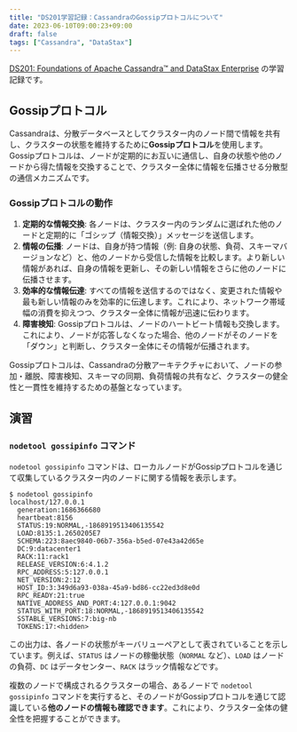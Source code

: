 ```yaml
---
title: "DS201学習記録：CassandraのGossipプロトコルについて"
date: 2023-06-10T09:00:23+09:00
draft: false
tags: ["Cassandra", "DataStax"] 
---
```

<!--more-->
[DS201: Foundations of Apache Cassandra™ and DataStax Enterprise](https://www.datastax.com/jp/resources/datasheet/ds201-datastax-enterprise-foundations-apache-cassandratm) の学習記録です。

## Gossipプロトコル

Cassandraは、分散データベースとしてクラスター内のノード間で情報を共有し、クラスターの状態を維持するために**Gossipプロトコル**を使用します。Gossipプロトコルは、ノードが定期的にお互いに通信し、自身の状態や他のノードから得た情報を交換することで、クラスター全体に情報を伝播させる分散型の通信メカニズムです。

### Gossipプロトコルの動作

1.  **定期的な情報交換**:
    各ノードは、クラスター内のランダムに選ばれた他のノードと定期的に「ゴシップ（情報交換）」メッセージを送信します。
2.  **情報の伝播**:
    ノードは、自身が持つ情報（例: 自身の状態、負荷、スキーマバージョンなど）と、他のノードから受信した情報を比較します。より新しい情報があれば、自身の情報を更新し、その新しい情報をさらに他のノードに伝播させます。
3.  **効率的な情報伝達**:
    すべての情報を送信するのではなく、変更された情報や最も新しい情報のみを効率的に伝達します。これにより、ネットワーク帯域幅の消費を抑えつつ、クラスター全体に情報が迅速に伝わります。
4.  **障害検知**:
    Gossipプロトコルは、ノードのハートビート情報も交換します。これにより、ノードが応答しなくなった場合、他のノードがそのノードを「ダウン」と判断し、クラスター全体にその情報が伝播されます。

Gossipプロトコルは、Cassandraの分散アーキテクチャにおいて、ノードの参加・離脱、障害検知、スキーマの同期、負荷情報の共有など、クラスターの健全性と一貫性を維持するための基盤となっています。

## 演習

### `nodetool gossipinfo` コマンド

`nodetool gossipinfo` コマンドは、ローカルノードがGossipプロトコルを通じて収集しているクラスター内のノードに関する情報を表示します。

```
$ nodetool gossipinfo
localhost/127.0.0.1
  generation:1686366680
  heartbeat:8156
  STATUS:19:NORMAL,-1868919513406135542
  LOAD:8135:1.2650205E7
  SCHEMA:223:8aec9840-06b7-356a-b5ed-07e43a42d65e
  DC:9:datacenter1
  RACK:11:rack1
  RELEASE_VERSION:6:4.1.2
  RPC_ADDRESS:5:127.0.0.1
  NET_VERSION:2:12
  HOST_ID:3:349d6a93-038a-45a9-bd86-cc22ed3d8e0d
  RPC_READY:21:true
  NATIVE_ADDRESS_AND_PORT:4:127.0.0.1:9042
  STATUS_WITH_PORT:18:NORMAL,-1868919513406135542
  SSTABLE_VERSIONS:7:big-nb
  TOKENS:17:<hidden>
```

この出力は、各ノードの状態がキーバリューペアとして表されていることを示しています。例えば、`STATUS` はノードの稼働状態（`NORMAL` など）、`LOAD` はノードの負荷、`DC` はデータセンター、`RACK` はラック情報などです。

複数のノードで構成されるクラスターの場合、あるノードで `nodetool gossipinfo` コマンドを実行すると、そのノードがGossipプロトコルを通じて認識している**他のノードの情報も確認できます**。これにより、クラスター全体の健全性を把握することができます。
